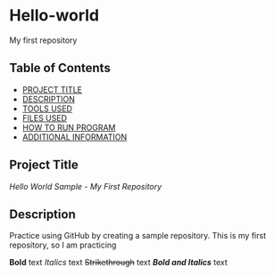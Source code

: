 # Hello-world
My first repository

## Table of Contents

- [PROJECT TITLE](#Project-Title)
- [DESCRIPTION](#Description)
- [TOOLS USED](#Tools-Used)
- [FILES USED](#files-used)
- [HOW TO RUN PROGRAM](#How-to-run-program)
- [ADDITIONAL INFORMATION](#additional-information)


## Project Title

*Hello World Sample - My First Repository*

## Description

Practice using GitHub by creating a sample repository. This is my first repository, so I am practicing

  **Bold** text
    *Italics* text
      ~~Strikethrough~~ text
        ***Bold and Italics*** text
